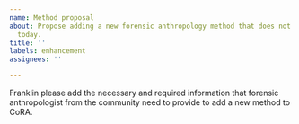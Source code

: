 ```yaml
---
name: Method proposal
about: Propose adding a new forensic anthropology method that does not exist in CoRA
  today.
title: ''
labels: enhancement
assignees: ''

---
```


Franklin please add the necessary and required information that forensic anthropologist from the community need to provide to add a new method to CoRA.

